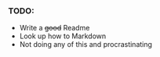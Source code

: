 ### TODO:

* Write a ~~good~~ Readme
* Look up how to Markdown
* Not doing any of this and procrastinating
